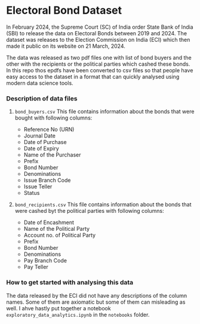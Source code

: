 # Electoral Bond Dataset

In February 2024, the Supreme Court (SC) of India order State Bank of India (SBI) to release the data on Electoral Bonds between 2019 and 2024. The dataset was releases to the Election Commission on India (ECI) which then made it public on its website on 21 March, 2024.

The data was released as two pdf files one with list of bond buyers and the other with the recipients or the political parties which cashed these bonds. In this repo thos epdfs have been converted to csv files so that people have easy access to the dataset in a format that can quickly analysed using modern data science tools. 

### Description of data files

1. `bond_buyers.csv`
This file contains information about the bonds that were bought with following columns:
   - Reference No  (URN)
   - Journal Date
   - Date of Purchase
   - Date of Expiry
   - Name of the Purchaser
   - Prefix
   - Bond Number 
   - Denominations
   - Issue Branch Code
   - Issue Teller
   - Status

2. `bond_recipients.csv`
This file contains information about the bonds that were cashed byt the political parties with following columns:
   - Date of Encashment
   - Name of the Political Party
   - Account no. of Political Party
   - Prefix
   - Bond Number
   - Denominations
   - Pay Branch Code
   - Pay Teller

### How to get started with analysing this data
The data released by the ECI did not have any descriptions of the column names. Some of them are axiomatic but some of them can misleading as well. I ahve hastly put together a notebook 
```exploratory_data_analytics.ipynb``` in the `notebooks` folder.